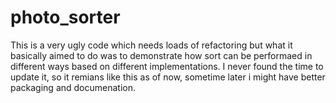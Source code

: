 # photo_sorter

This is a very ugly code which needs loads of refactoring but what it basically aimed to do was to demonstrate how sort can be performaed in different ways based on different implementations. I never found the time to update it, so it remians like this as of now, sometime later i might have better packaging and documenation.
